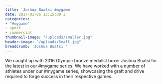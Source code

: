 ```yaml
---
title: 'Joshua Buatsi #mygame'
date: 2017-01-06 13:15:00 Z
categories:
- "#mygame"
- sport
- commercial
thumbnail-image: "/uploads/smaller.jpg"
header-image: "/uploads/Small.jpg"
breadcrumb: 'Joshua Buatsi '
---
```


We caught up with 2016 Olympic bronze medalist boxer Joshua Buatsi for the latest in our #mygame series. We have worked with a number of athletes under our #mygame series, showcasing the graft and drive required to forge success in their respective games.